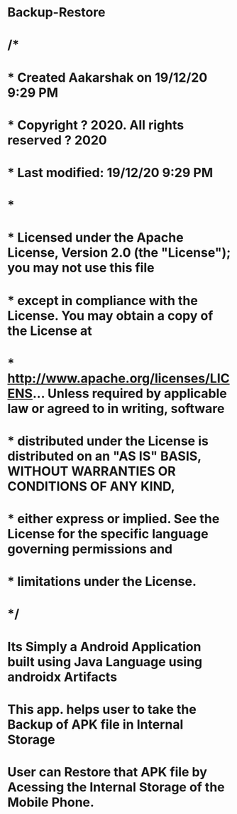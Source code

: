 # Backup-Restore

#
# /*
# *  Created Aakarshak on 19/12/20 9:29 PM
# *  Copyright ? 2020. All rights reserved ? 2020
# *  Last modified: 19/12/20 9:29 PM
# *
# *  Licensed under the Apache License, Version 2.0 (the "License"); you may not use this file
# *  except in compliance with the License. You may obtain a copy of the License at
# *  http://www.apache.org/licenses/LICENS... Unless required by applicable law or agreed to in writing, software
# *   distributed under the License is distributed on an "AS IS" BASIS, WITHOUT WARRANTIES OR CONDITIONS OF ANY KIND,
# *   either express or implied. See the License for the specific language governing permissions and
# *   limitations under the License.
# */

# Its Simply a Android Application built using Java Language using androidx Artifacts 
# This app. helps user to take the Backup of APK file in Internal Storage
# User can Restore that APK file by Acessing the Internal Storage of the Mobile Phone.
